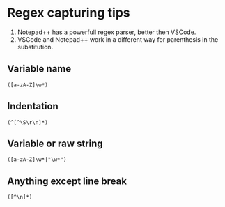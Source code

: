 # Regex capturing tips

1. Notepad++ has a powerfull regex parser, better then VSCode.
2. VSCode and Notepad++ work in a different way for parenthesis in the substitution.

## Variable name

```
([a-zA-Z]\w*)
```

## Indentation

```
(^[^\S\r\n]*)
```

## Variable or raw string

```
([a-zA-Z]\w*|"\w*")
```

## Anything except line break

```
([^\n]*)
```

